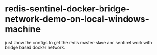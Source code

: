 # redis-sentinel-docker-bridge-network-demo-on-local-windows-machine
just show the configs to get the redis master-slave and sentinel work with bridge based docker network.
